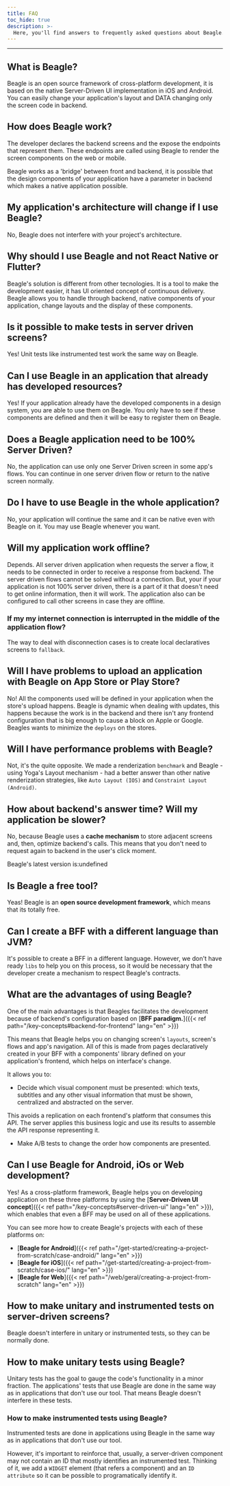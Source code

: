 ```yaml
---
title: FAQ
toc_hide: true
description: >-
  Here, you'll find answers to frequently asked questions about Beagle.
---
```


---

## What is Beagle?

Beagle is an open source framework of cross-platform development, it is based on the native Server-Driven UI implementation in iOS and Android. You can easily change your application's layout and DATA changing only the screen code in backend.

## How does Beagle work?

The developer declares the backend screens and the expose the endpoints that represent them. These endpoints are called using Beagle to render the screen components on the web or mobile. 

Beagle works as a 'bridge' between front and backend, it is possible that the design components of your application have a parameter in backend which makes a native application possible. 

## My application's architecture will change if I use Beagle?

No, Beagle does not interfere with your project's architecture.

## Why should I use Beagle and not React Native or Flutter? 

Beagle's solution is different from other tecnologies. It is a tool to make the development easier, it has UI oriented concept of continuous delivery. Beagle allows you to handle through backend, native components of your application, change layouts and the display of these components. 

## Is it possible to make tests in server driven screens? 

Yes! Unit tests like instrumented test work the same way on Beagle. 

## Can I use Beagle in an application that already has developed resources? 

Yes! If your application already have the developed components in a design system, you are able to use them on Beagle. You only have to see if these components are defined and then it will be easy to register them on Beagle. 

## Does a Beagle application need to be 100% Server Driven? 

No, the application can use only one Server Driven screen in some app's flows. You can continue in one server driven flow or return to the native screen normally. 

## Do I have to use Beagle in the whole application? 

No, your application will continue the same and it can be native even with Beagle on it. You may use Beagle whenever you want.

## Will my application work offline? 

Depends. All server driven application when requests the server a flow, it needs to be connected in order to receive a response from backend. The server driven flows cannot be solved without a connection. But, your if your application is not 100% server driven, there is a part of it that doesn't need to get online information, then it will work. The application also can be configured to call other screens in case they are offline. 

### If my my internet connection is interrupted in the middle of the application flow? 

The way to deal with disconnection cases is to create local declaratives screens to `fallback`. 

## Will I have problems to upload an application with Beagle on App Store or Play Store? 

No! All the components used will be defined in your application when the store's upload happens. Beagle is dynamic when dealing with updates, this happens because the work is in the backend and there isn't any frontend configuration that is big enough to cause a block on Apple or Google. Beagles wants to minimize the `deploys` on the stores.

## Will I have performance problems with Beagle?

Not, it's the quite opposite. We made a renderization `benchmark` and Beagle - using Yoga's Layout mechanism - had a better answer than other native renderization strategies, like `Auto Layout (IOS)` and `Constraint Layout (Android)`.

## How about backend's answer time? Will my application be slower?

No, because Beagle uses a **cache mechanism** to store adjacent screens and, then, optimize backend's calls. This means that you don't need to request again to backend in the user's click moment. 


Beagle's latest version is:undefined

## Is Beagle a free tool?

Yeas! Beagle is an **open source development framework**, which means that its totally free.

## **Can I create a BFF with a different language than JVM?**

It's possible to create a BFF in a different language. However, we don't have ready `libs` to help you on this process, so it would be necessary that the developer create a mechanism to respect Beagle's contracts. 

## What are the advantages of using Beagle?

One of the main advantages is that Beagles facilitates the development because of backend's configuration based on [**BFF paradigm.**]({{< ref path="/key-concepts#backend-for-frontend" lang="en" >}})

This means that Beagle helps you on changing screen's `layouts`, screen's flows and app's navigation. All of this is made from pages declaratively created in your BFF with a components' library defined on your application's frontend, which helps on interface's change. 

It allows you to: 

* Decide which visual component must be presented: which texts, subtitles and any other visual information that must be shown, centralized and abstracted on the server. 

This avoids a replication on each frontend's platform that consumes this API. The server applies this business logic and use its results to assemble the API response representing it. 

* Make A/B tests to change the order how components are presented.

## Can I use Beagle for Android, iOs or Web development? 

Yes! As a cross-platform framework, Beagle helps you on developing application on these three platforms by using the [**Server-Driven UI concept**]({{< ref path="/key-concepts#server-driven-ui" lang="en" >}}), which enables that even a BFF may be used on all of these applications. 

You can see more how to create Beagle's projects with each of these platforms on: 

* [**Beagle for Android**]({{< ref path="/get-started/creating-a-project-from-scratch/case-android/" lang="en" >}})
* [**Beagle for iOS**]({{< ref path="/get-started/creating-a-project-from-scratch/case-ios/" lang="en" >}})
* [**Beagle for Web**]({{< ref path="/web/geral/creating-a-project-from-scratch" lang="en" >}})

## How to make unitary and instrumented tests on server-driven screens?

Beagle doesn't interfere in unitary or instrumented tests, so they can be normally done.

## How to make unitary tests using Beagle?

Unitary tests has the goal to gauge the code's functionality in a minor fraction. The applications' tests that use Beagle are done in the same way as in applications that don't use our tool. That means Beagle doesn't interfere in these tests. 

### How to make instrumented tests using Beagle?

Instrumented tests are done in applications using Beagle in the same way as in applications that don't use our tool.

However, it's important to reinforce that, usually, a server-driven component may not contain an ID that mostly identifies an instrumented test. Thinking of it, we add a `WIDGET` element \(that refers a component\) and an `ID attribute` so it can be possible to programatically identify it.

